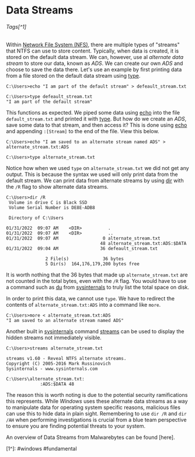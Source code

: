 # Data Streams
###### Tags[^1] 
Within [Network File System (NFS)](../Concepts/Network%20File%20System%20(NFS).md), there are multiple types of "streams" that NTFS can use to store content. Typically, when data is created, it is stored on the default data stream. We can, however, use al *alternate data stream* to store our data, known as *ADS*. We can create our own *ADS* and choose to save the data there. Let's use an example by first printing data from a file stored on the default data stream using [type](../../Tools,%20Binaries,%20and%20Programs/Windows/Fundamental%20Windows%20CLI/type.md).

```
C:\Users>echo "I am part of the default stream" > defeault_stream.txt

C:\Users>type defeault_stream.txt
"I am part of the default stream"
```

This functions as expected. We piped some data using [echo](../../Tools,%20Binaries,%20and%20Programs/Windows/Fundamental%20Windows%20CLI/echo.md) into the file `default_stream.txt` and printed it with [type](../../Tools,%20Binaries,%20and%20Programs/Windows/Fundamental%20Windows%20CLI/type.md). But how do we create an *ADS*, save some data to that stream, and then access it? This is done using [echo](../../Tools,%20Binaries,%20and%20Programs/Windows/Fundamental%20Windows%20CLI/echo.md) and appending `:[Stream]` to the end of the file. View this below. 

```
C:\Users>echo "I am saved to an alternate stream named ADS" > alternate_stream.txt:ADS

C:\Users>type alternate_stream.txt
```

Notice how when we used `type` on `alternate_stream.txt` we did not get any output. This is because the syntax we used will only print data from the default stream. We can print data from alternate streams by using [dir](../../Tools,%20Binaries,%20and%20Programs/Windows/Fundamental%20Windows%20CLI/dir.md#Listing%20Data%20Streams) with the `/R` flag to show alternate data streams. 

```
C:\Users>dir /R
 Volume in drive C is Black SSD
 Volume Serial Number is DE8E-ADB8

 Directory of C:\Users

01/31/2022  09:07 AM    <DIR>          .
01/31/2022  09:07 AM    <DIR>          ..
01/31/2022  09:07 AM                 0 alternate_stream.txt
                                    48 alternate_stream.txt:ADS:$DATA
01/31/2022  09:04 AM                36 defeault_stream.txt

               2 File(s)             36 bytes
               5 Dir(s)  164,176,179,200 bytes free
```

It is worth nothing that the 36 bytes that made up `alternate_stream.txt` are not counted in the total bytes, even with the `/R` flag. You would have to use a command such as [du](../../Tools,%20Binaries,%20and%20Programs/Windows/Admin%20Tasks%20(not%20spellchecked)/du.md) from [sysinternals](../../Tools,%20Binaries,%20and%20Programs/Windows/Fundamental%20Windows%20CLI/sysinternals.md) to truly list the total space on disk. 

In order to print this data, we cannot use `type`. We have to redirect the contents of `alternate_stream.txt:ADS` into a command like `more`. 

```
C:\Users>more < alternate_stream.txt:ADS
"I am saved to an alternate stream named ADS"
```


Another built in [sysinternals](../../Tools,%20Binaries,%20and%20Programs/Windows/Fundamental%20Windows%20CLI/sysinternals.md) command [streams](../../Tools,%20Binaries,%20and%20Programs/Windows/Admin%20Tasks%20(not%20spellchecked)/streams.md) can be used to display the hidden streams not immediately visible. 

```
C:\Users>streams alternate_stream.txt

streams v1.60 - Reveal NTFS alternate streams.
Copyright (C) 2005-2016 Mark Russinovich
Sysinternals - www.sysinternals.com

C:\Users\alternate_stream.txt:
             :ADS:$DATA 48
```

The reason this is worth noting is due to the potential security ramifications this represents. While *Windows* uses these alternate data streams as a way to manipulate data for operating system specific reasons, malicious files can use this to hide data in plain sight. Remembering to use `dir /R` and `dir /AH` when performing investigations is crucial from a blue team perspective to ensure you are finding potential threats to your system. 

An overview of Data Streams from Malwarebytes can be found [here]. 

[1^]: #windows #fundamental 